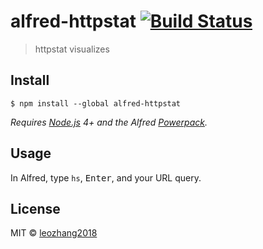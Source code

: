 # alfred-httpstat [![Build Status](https://travis-ci.org/leozhang2018/alfred-httpstat.svg?branch=master)](https://travis-ci.org/leozhang2018/alfred-httpstat)

> httpstat visualizes 


## Install

```
$ npm install --global alfred-httpstat
```

*Requires [Node.js](https://nodejs.org) 4+ and the Alfred [Powerpack](https://www.alfredapp.com/powerpack/).*


## Usage

In Alfred, type `hs`, <kbd>Enter</kbd>, and your URL query.


## License

MIT © [leozhang2018](http://code.leozhang2018.me)
